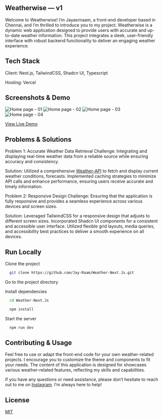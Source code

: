 ## Weatherwise — v1
Welcome to Weatherwise! I’m Jayasriraam, a front-end developer based in Chennai, and I’m thrilled to introduce you to my project. Weatherwise is a dynamic web application designed to provide users with accurate and up-to-date weather information. This project integrates a sleek, user-friendly interface with robust backend functionality to deliver an engaging weather experience.

## Tech Stack

Client: Next.js, TailwindCSS, Shadcn UI, Typescript

Hosting: Vercel

## Screenshots & Demo

<img src="https://mir-s3-cdn-cf.behance.net/project_modules/1400/6a1d3c206693457.66d08792b3bbe.png" alt="Home page - 01" />
<img src="https://mir-s3-cdn-cf.behance.net/project_modules/1400/8ab762206693457.66d08792b5398.png" alt="Home page - 02" /> 
<img src="https://mir-s3-cdn-cf.behance.net/project_modules/1400/4c7283206693457.66d08792b453e.png" alt="Home page - 03" /> 
<img src="https://mir-s3-cdn-cf.behance.net/project_modules/1400/355041206693457.66d08792b4d17.png" alt="Home page - 04" />

[View Live Demo](https://weather-next-js-jayasriraam.vercel.app)

## Problems & Solutions

Problem 1: Accurate Weather Data Retrieval Challenge: Integrating and displaying real-time weather data from a reliable source while ensuring accuracy and consistency.

Solution: Utilized a comprehensive [Weather-API](https://www.weatherapi.com/) to fetch and display current weather conditions, forecasts. Implemented caching strategies to minimize API calls and enhance performance, ensuring users receive accurate and timely information.

Problem 2: Responsive Design Challenge: Ensuring that the application is fully responsive and provides a seamless experience across various devices and screen sizes.

Solution: Leveraged TailwindCSS for a responsive design that adjusts to different screen sizes. Incorporated Shadcn UI components for a consistent and accessible user interface. Utilized flexible grid layouts, media queries, and accessibility best practices to deliver a smooth experience on all devices.


## Run Locally

Clone the project

```bash
  git clone https://github.com/Jay-Raam/Weather-Next.Js.git
```

Go to the project directory

Install dependencies

```bash
  cd Weather-Next.Js
```

```bash
  npm install
```

Start the server

```bash
  npm run dev
```


## Contributing & Usage
Feel free to use or adapt the front-end code for your own weather-related projects. I encourage you to customize the theme and components to fit your needs. The content of this application is designed for showcases various weather-related features, reflecting my skills and capabilities.

If you have any questions or need assistance, please don’t hesitate to reach out to me on [Instagram](https://www.instagram.com/_ivanjay_/). I’m always here to help!

## License

[MIT](https://choosealicense.com/licenses/mit/)




